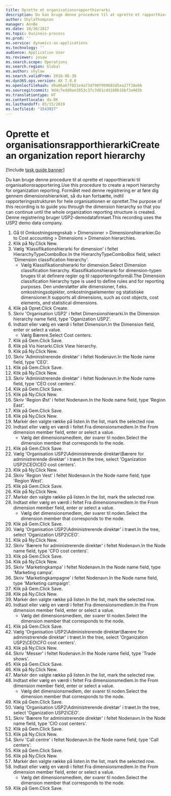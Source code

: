 ```yaml
---
title: Oprette et organisationsrapporthierarki
description: Du kan bruge denne procedure til at oprette et rapporthierarki til organisationsrapportering.
author: ShylaThompson
manager: AnnBe
ms.date: 10/30/2017
ms.topic: business-process
ms.prod: ''
ms.service: dynamics-ax-applications
ms.technology: ''
audience: Application User
ms.reviewer: josaw
ms.search.scope: Operations
ms.search.region: Global
ms.author: shylaw
ms.search.validFrom: 2016-06-30
ms.dyn365.ops.version: AX 7.0.0
ms.openlocfilehash: d9a06a67f851e4a73df90f999683d5ea27f38e66
ms.sourcegitcommit: 9d4c7edd0ae2053c37c7d81cdd180b16bf3a9d3b
ms.translationtype: HT
ms.contentlocale: da-DK
ms.lasthandoff: 05/15/2019
ms.locfileid: "1543927"
---
```

# <a name="create-an-organization-report-hierarchy"></a><span data-ttu-id="cd022-103">Oprette et organisationsrapporthierarki</span><span class="sxs-lookup"><span data-stu-id="cd022-103">Create an organization report hierarchy</span></span>

[!include [task guide banner](../../includes/task-guide-banner.md)]

<span data-ttu-id="cd022-104">Du kan bruge denne procedure til at oprette et rapporthierarki til organisationsrapportering.</span><span class="sxs-lookup"><span data-stu-id="cd022-104">Use this procedure to create a report hierarchy for organization reporting.</span></span> <span data-ttu-id="cd022-105">Formålet med denne registrering er at føre dig gennem dimensionshierarkiet, så du kan fortsætte, indtil rapporteringsstrukturen for hele organisationen er oprettet.</span><span class="sxs-lookup"><span data-stu-id="cd022-105">The purpose of this recording is to guide you through the dimension hierarchy so that you can continue until the whole organization reporting structure is created.</span></span> <span data-ttu-id="cd022-106">Denne registrering bruger USP2-demodatafirmaet.</span><span class="sxs-lookup"><span data-stu-id="cd022-106">This recording uses the USP2 demo data company.</span></span>

1. <span data-ttu-id="cd022-107">Gå til Omkostningsregnskab > Dimensioner > Dimensionshierarkier.</span><span class="sxs-lookup"><span data-stu-id="cd022-107">Go to Cost accounting > Dimensions > Dimension hierarchies.</span></span>
2. <span data-ttu-id="cd022-108">Klik på Ny.</span><span class="sxs-lookup"><span data-stu-id="cd022-108">Click New.</span></span>
3. <span data-ttu-id="cd022-109">Vælg 'Klassifikationshierarki for dimension' i feltet HierarchyTypeComboBox.</span><span class="sxs-lookup"><span data-stu-id="cd022-109">In the HierarchyTypeComboBox field, select 'Dimension classification hierarchy'.</span></span>
    * <span data-ttu-id="cd022-110">Vælg Klassifikationshierarki for dimension.</span><span class="sxs-lookup"><span data-stu-id="cd022-110">Select Dimension classification hierarchy.</span></span> <span data-ttu-id="cd022-111">Klassifikationshierarki for dimension-typen bruges til at definere regler og til rapporteringsformål.</span><span class="sxs-lookup"><span data-stu-id="cd022-111">The Dimension classification hierarchy type is used to define rules and for reporting purposes.</span></span> <span data-ttu-id="cd022-112">Den understøtter alle dimensioner, f.eks. omkostningsobjekter, omkostningselementer og statistiske dimensioner.</span><span class="sxs-lookup"><span data-stu-id="cd022-112">It supports all dimensions, such as cost objects, cost elements, and statistical dimensions.</span></span>  
4. <span data-ttu-id="cd022-113">Klik på Opret.</span><span class="sxs-lookup"><span data-stu-id="cd022-113">Click Create.</span></span>
5. <span data-ttu-id="cd022-114">Skriv 'Organisation USP2' i feltet Dimensionshierarki.</span><span class="sxs-lookup"><span data-stu-id="cd022-114">In the Dimension hierarchy name field, type 'Oganization USP2'.</span></span>
6. <span data-ttu-id="cd022-115">Indtast eller vælg en værdi i feltet Dimension.</span><span class="sxs-lookup"><span data-stu-id="cd022-115">In the Dimension field, enter or select a value.</span></span>
    * <span data-ttu-id="cd022-116">Vælg Bærere.</span><span class="sxs-lookup"><span data-stu-id="cd022-116">Select Cost centers.</span></span>  
7. <span data-ttu-id="cd022-117">Klik på Gem.</span><span class="sxs-lookup"><span data-stu-id="cd022-117">Click Save.</span></span>
8. <span data-ttu-id="cd022-118">Klik på Vis hierarki.</span><span class="sxs-lookup"><span data-stu-id="cd022-118">Click View hierarchy.</span></span>
9. <span data-ttu-id="cd022-119">Klik på Ny.</span><span class="sxs-lookup"><span data-stu-id="cd022-119">Click New.</span></span>
10. <span data-ttu-id="cd022-120">Skriv 'Administrerende direktør' i feltet Nodenavn.</span><span class="sxs-lookup"><span data-stu-id="cd022-120">In the Node name field, type 'CEO'.</span></span>
11. <span data-ttu-id="cd022-121">Klik på Gem.</span><span class="sxs-lookup"><span data-stu-id="cd022-121">Click Save.</span></span>
12. <span data-ttu-id="cd022-122">Klik på Ny.</span><span class="sxs-lookup"><span data-stu-id="cd022-122">Click New.</span></span>
13. <span data-ttu-id="cd022-123">Skriv 'Administrerende direktør' i feltet Nodenavn.</span><span class="sxs-lookup"><span data-stu-id="cd022-123">In the Node name field, type 'CEO cost centers'.</span></span>
14. <span data-ttu-id="cd022-124">Klik på Gem.</span><span class="sxs-lookup"><span data-stu-id="cd022-124">Click Save.</span></span>
15. <span data-ttu-id="cd022-125">Klik på Ny.</span><span class="sxs-lookup"><span data-stu-id="cd022-125">Click New.</span></span>
16. <span data-ttu-id="cd022-126">Skriv 'Region Øst' i feltet Nodenavn.</span><span class="sxs-lookup"><span data-stu-id="cd022-126">In the Node name field, type 'Region East'.</span></span>
17. <span data-ttu-id="cd022-127">Klik på Gem.</span><span class="sxs-lookup"><span data-stu-id="cd022-127">Click Save.</span></span>
18. <span data-ttu-id="cd022-128">Klik på Ny.</span><span class="sxs-lookup"><span data-stu-id="cd022-128">Click New.</span></span>
19. <span data-ttu-id="cd022-129">Markér den valgte række på listen.</span><span class="sxs-lookup"><span data-stu-id="cd022-129">In the list, mark the selected row.</span></span>
20. <span data-ttu-id="cd022-130">Indtast eller vælg en værdi i feltet Fra dimensionsmedlem.</span><span class="sxs-lookup"><span data-stu-id="cd022-130">In the From dimension member field, enter or select a value.</span></span>
    * <span data-ttu-id="cd022-131">Vælg det dimensionsmedlem, der svarer til noden.</span><span class="sxs-lookup"><span data-stu-id="cd022-131">Select the dimension member that corresponds to the node.</span></span>  
21. <span data-ttu-id="cd022-132">Klik på Gem.</span><span class="sxs-lookup"><span data-stu-id="cd022-132">Click Save.</span></span>
22. <span data-ttu-id="cd022-133">Vælg 'Organisation USP2\Administrerende direktør\Bærere for administrerende direktør' i træet.</span><span class="sxs-lookup"><span data-stu-id="cd022-133">In the tree, select 'Oganization USP2\CEO\CEO cost centers'.</span></span>
23. <span data-ttu-id="cd022-134">Klik på Ny.</span><span class="sxs-lookup"><span data-stu-id="cd022-134">Click New.</span></span>
24. <span data-ttu-id="cd022-135">Skriv 'Region Vest' i feltet Nodenavn.</span><span class="sxs-lookup"><span data-stu-id="cd022-135">In the Node name field, type 'Region West'.</span></span>
25. <span data-ttu-id="cd022-136">Klik på Gem.</span><span class="sxs-lookup"><span data-stu-id="cd022-136">Click Save.</span></span>
26. <span data-ttu-id="cd022-137">Klik på Ny.</span><span class="sxs-lookup"><span data-stu-id="cd022-137">Click New.</span></span>
27. <span data-ttu-id="cd022-138">Markér den valgte række på listen.</span><span class="sxs-lookup"><span data-stu-id="cd022-138">In the list, mark the selected row.</span></span>
28. <span data-ttu-id="cd022-139">Indtast eller vælg en værdi i feltet Fra dimensionsmedlem.</span><span class="sxs-lookup"><span data-stu-id="cd022-139">In the From dimension member field, enter or select a value.</span></span>
    * <span data-ttu-id="cd022-140">Vælg det dimensionsmedlem, der svarer til noden.</span><span class="sxs-lookup"><span data-stu-id="cd022-140">Select the dimension member that corresponds to the node.</span></span>  
29. <span data-ttu-id="cd022-141">Klik på Gem.</span><span class="sxs-lookup"><span data-stu-id="cd022-141">Click Save.</span></span>
30. <span data-ttu-id="cd022-142">Vælg 'Organisation USP2\Administrerende direktør' i træet.</span><span class="sxs-lookup"><span data-stu-id="cd022-142">In the tree, select 'Oganization USP2\CEO'.</span></span>
31. <span data-ttu-id="cd022-143">Klik på Ny.</span><span class="sxs-lookup"><span data-stu-id="cd022-143">Click New.</span></span>
32. <span data-ttu-id="cd022-144">Skriv 'Bærere for administrerende direktør' i feltet Nodenavn.</span><span class="sxs-lookup"><span data-stu-id="cd022-144">In the Node name field, type 'CFO cost centers'.</span></span>
33. <span data-ttu-id="cd022-145">Klik på Gem.</span><span class="sxs-lookup"><span data-stu-id="cd022-145">Click Save.</span></span>
34. <span data-ttu-id="cd022-146">Klik på Ny.</span><span class="sxs-lookup"><span data-stu-id="cd022-146">Click New.</span></span>
35. <span data-ttu-id="cd022-147">Skriv 'Marketingkampa' i feltet Nodenavn.</span><span class="sxs-lookup"><span data-stu-id="cd022-147">In the Node name field, type 'Marketing campa'.</span></span>
36. <span data-ttu-id="cd022-148">Skriv 'Marketingkampagne' i feltet Nodenavn.</span><span class="sxs-lookup"><span data-stu-id="cd022-148">In the Node name field, type 'Marketing campaign'.</span></span>
37. <span data-ttu-id="cd022-149">Klik på Gem.</span><span class="sxs-lookup"><span data-stu-id="cd022-149">Click Save.</span></span>
38. <span data-ttu-id="cd022-150">Klik på Ny.</span><span class="sxs-lookup"><span data-stu-id="cd022-150">Click New.</span></span>
39. <span data-ttu-id="cd022-151">Markér den valgte række på listen.</span><span class="sxs-lookup"><span data-stu-id="cd022-151">In the list, mark the selected row.</span></span>
40. <span data-ttu-id="cd022-152">Indtast eller vælg en værdi i feltet Fra dimensionsmedlem.</span><span class="sxs-lookup"><span data-stu-id="cd022-152">In the From dimension member field, enter or select a value.</span></span>
    * <span data-ttu-id="cd022-153">Vælg det dimensionsmedlem, der svarer til noden.</span><span class="sxs-lookup"><span data-stu-id="cd022-153">Select the dimension member that corresponds to the node.</span></span>  
41. <span data-ttu-id="cd022-154">Klik på Gem.</span><span class="sxs-lookup"><span data-stu-id="cd022-154">Click Save.</span></span>
42. <span data-ttu-id="cd022-155">Vælg 'Organisation USP2\Administrerende direktør\Bærere for administrerende direktør' i træet.</span><span class="sxs-lookup"><span data-stu-id="cd022-155">In the tree, select 'Organization USP2\CEO\CFO cost centers'.</span></span>
43. <span data-ttu-id="cd022-156">Klik på Ny.</span><span class="sxs-lookup"><span data-stu-id="cd022-156">Click New.</span></span>
44. <span data-ttu-id="cd022-157">Skriv 'Messer' i feltet Nodenavn.</span><span class="sxs-lookup"><span data-stu-id="cd022-157">In the Node name field, type 'Trade shows'.</span></span>
45. <span data-ttu-id="cd022-158">Klik på Gem.</span><span class="sxs-lookup"><span data-stu-id="cd022-158">Click Save.</span></span>
46. <span data-ttu-id="cd022-159">Klik på Ny.</span><span class="sxs-lookup"><span data-stu-id="cd022-159">Click New.</span></span>
47. <span data-ttu-id="cd022-160">Markér den valgte række på listen.</span><span class="sxs-lookup"><span data-stu-id="cd022-160">In the list, mark the selected row.</span></span>
48. <span data-ttu-id="cd022-161">Indtast eller vælg en værdi i feltet Fra dimensionsmedlem.</span><span class="sxs-lookup"><span data-stu-id="cd022-161">In the From dimension member field, enter or select a value.</span></span>
    * <span data-ttu-id="cd022-162">Vælg det dimensionsmedlem, der svarer til noden.</span><span class="sxs-lookup"><span data-stu-id="cd022-162">Select the dimension member that corresponds to the node.</span></span>  
49. <span data-ttu-id="cd022-163">Klik på Gem.</span><span class="sxs-lookup"><span data-stu-id="cd022-163">Click Save.</span></span>
50. <span data-ttu-id="cd022-164">Vælg 'Organisation USP2\Administrerende direktør' i træet.</span><span class="sxs-lookup"><span data-stu-id="cd022-164">In the tree, select 'Oganization USP2\CEO'.</span></span>
51. <span data-ttu-id="cd022-165">Skriv 'Bærere for administrerende direktør' i feltet Nodenavn.</span><span class="sxs-lookup"><span data-stu-id="cd022-165">In the Node name field, type 'CIO cost centers'.</span></span>
52. <span data-ttu-id="cd022-166">Klik på Gem.</span><span class="sxs-lookup"><span data-stu-id="cd022-166">Click Save.</span></span>
53. <span data-ttu-id="cd022-167">Klik på Ny.</span><span class="sxs-lookup"><span data-stu-id="cd022-167">Click New.</span></span>
54. <span data-ttu-id="cd022-168">Skriv 'Call centre' i feltet Nodenavn.</span><span class="sxs-lookup"><span data-stu-id="cd022-168">In the Node name field, type 'Call centers'.</span></span>
55. <span data-ttu-id="cd022-169">Klik på Gem.</span><span class="sxs-lookup"><span data-stu-id="cd022-169">Click Save.</span></span>
56. <span data-ttu-id="cd022-170">Klik på Ny.</span><span class="sxs-lookup"><span data-stu-id="cd022-170">Click New.</span></span>
57. <span data-ttu-id="cd022-171">Markér den valgte række på listen.</span><span class="sxs-lookup"><span data-stu-id="cd022-171">In the list, mark the selected row.</span></span>
58. <span data-ttu-id="cd022-172">Indtast eller vælg en værdi i feltet Fra dimensionsmedlem.</span><span class="sxs-lookup"><span data-stu-id="cd022-172">In the From dimension member field, enter or select a value.</span></span>
    * <span data-ttu-id="cd022-173">Vælg det dimensionsmedlem, der svarer til noden.</span><span class="sxs-lookup"><span data-stu-id="cd022-173">Select the dimension member that corresponds to the node.</span></span>  
59. <span data-ttu-id="cd022-174">Klik på Gem.</span><span class="sxs-lookup"><span data-stu-id="cd022-174">Click Save.</span></span>

